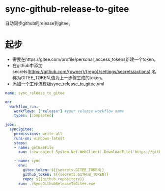 # sync-github-release-to-gitee
自动同步github的release到gitee。

# 起步
* 需要在https://gitee.com/profile/personal_access_tokens新建一个token。
* 在github中添加secrets(https://github.com/{owner}/{repo}/settings/secrets/actions),名称为GITEE_TOKEN,值为上一步骤生成的token。
* 添加一个工作流模板sync_release_to_gitee.yml
```yml
name: sync_release_to_gitee

on:
  workflow_run:
    workflows: ["release"] #your release workflow name
    types: [completed]
      
jobs:
  sync2gitee:
    permissions: write-all
    runs-on: windows-latest 
    steps:
    - name: getExeFile
      run: (new-object System.Net.WebClient).DownloadFile('https://github.com/yibei333/sync-github-release-to-gitee/releases/download/1.0.0/SyncGithubReleaseToGitee.exe','./SyncGithubReleaseToGitee.exe')

    - name: sync
      env:
        gitee_token: ${{secrets.GITEE_TOKEN}}
        github_token: ${{secrets.GITHUB_TOKEN}}
        repo: ${{github.repository}}
      run: ./SyncGithubReleaseToGitee.exe
```
